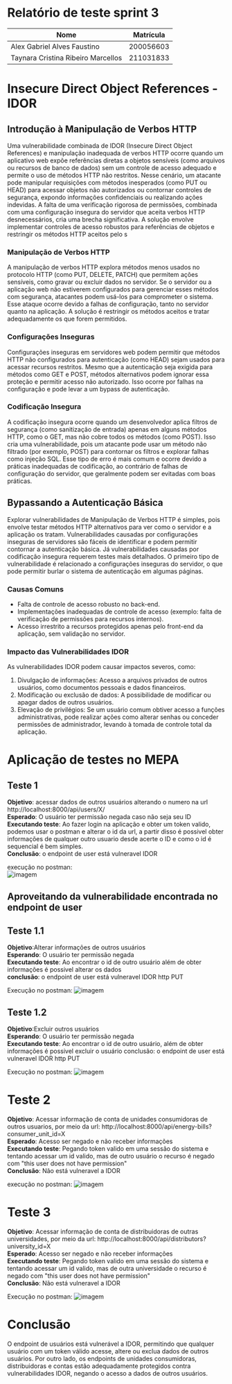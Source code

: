 # Relatório de teste sprint 3

| Nome | Matrícula |
|-------|----------|
| Alex Gabriel Alves Faustino | 200056603 |
| Taynara Cristina Ribeiro Marcellos | 211031833 |

# Insecure Direct Object References - IDOR

## Introdução à Manipulação de Verbos HTTP


Uma vulnerabilidade combinada de IDOR (Insecure Direct Object References) e manipulação inadequada de verbos HTTP ocorre quando um aplicativo web expõe referências diretas a objetos sensíveis (como arquivos ou recursos de banco de dados) sem um controle de acesso adequado e permite o uso de métodos HTTP não restritos. Nesse cenário, um atacante pode manipular requisições com métodos inesperados (como PUT ou HEAD) para acessar objetos não autorizados ou contornar controles de segurança, expondo informações confidenciais ou realizando ações indevidas. A falta de uma verificação rigorosa de permissões, combinada com uma configuração insegura do servidor que aceita verbos HTTP desnecessários, cria uma brecha significativa. A solução envolve implementar controles de acesso robustos para referências de objetos e restringir os métodos HTTP aceitos pelo s

### Manipulação de Verbos HTTP

A manipulação de verbos HTTP explora métodos menos usados no protocolo HTTP (como PUT, DELETE, PATCH) que permitem ações sensíveis, como gravar ou excluir dados no servidor. Se o servidor ou a aplicação web não estiverem configurados para gerenciar esses métodos com segurança, atacantes podem usá-los para comprometer o sistema. Esse ataque ocorre devido a falhas de configuração, tanto no servidor quanto na aplicação. A solução é restringir os métodos aceitos e tratar adequadamente os que forem permitidos.

### Configurações Inseguras

Configurações inseguras em servidores web podem permitir que métodos HTTP não configurados para autenticação (como HEAD) sejam usados para acessar recursos restritos. Mesmo que a autenticação seja exigida para métodos como GET e POST, métodos alternativos podem ignorar essa proteção e permitir acesso não autorizado. Isso ocorre por falhas na configuração e pode levar a um bypass de autenticação.

### Codificação Insegura

A codificação insegura ocorre quando um desenvolvedor aplica filtros de segurança (como sanitização de entrada) apenas em alguns métodos HTTP, como o GET, mas não cobre todos os métodos (como POST). Isso cria uma vulnerabilidade, pois um atacante pode usar um método não filtrado (por exemplo, POST) para contornar os filtros e explorar falhas como injeção SQL. Esse tipo de erro é mais comum e ocorre devido a práticas inadequadas de codificação, ao contrário de falhas de configuração do servidor, que geralmente podem ser evitadas com boas práticas.

## Bypassando a Autenticação Básica

Explorar vulnerabilidades de Manipulação de Verbos HTTP é simples, pois envolve testar métodos HTTP alternativos para ver como o servidor e a aplicação os tratam. Vulnerabilidades causadas por configurações inseguras de servidores são fáceis de identificar e podem permitir contornar a autenticação básica. Já vulnerabilidades causadas por codificação insegura requerem testes mais detalhados. O primeiro tipo de vulnerabilidade é relacionado a configurações inseguras do servidor, o que pode permitir burlar o sistema de autenticação em algumas páginas.

### Causas Comuns
- Falta de controle de acesso robusto no back-end.
- Implementações inadequadas de controle de acesso (exemplo: falta de verificação de permissões para recursos internos).
- Acesso irrestrito a recursos protegidos apenas pelo front-end da aplicação, sem validação no servidor.

### Impacto das Vulnerabilidades IDOR
As vulnerabilidades IDOR podem causar impactos severos, como:

1. Divulgação de informações: Acesso a arquivos privados de outros usuários, como documentos pessoais e dados financeiros.
2. Modificação ou exclusão de dados: A possibilidade de modificar ou apagar dados de outros usuários.
3. Elevação de privilégios: Se um usuário comum obtiver acesso a funções administrativas, pode realizar ações como alterar senhas ou conceder permissões de administrador, levando à tomada de controle total da aplicação.

# Aplicação de testes no MEPA

## Teste 1
**Objetivo**: acessar dados de outros usuários alterando o numero na url http://localhost:8000/api/users/X/  
**Esperado**: O usuário ter permissão negada caso não seja seu ID  
**Executando teste**: Ao fazer login na aplicação e obter um token valido, podemos usar o postman e alterar o id da url, a partir disso é possivel obter informações de qualquer outro usuario desde acerte o ID e como o id é sequencial é bem simples.   
**Conclusão**: o endpoint de user está vulneravel IDOR

execução no postman:  
![imagem](../Images/teste1_idor.jpg)

## Aproveitando da vulnerabilidade encontrada no endpoint de user
## Teste 1.1
**Objetivo**:Alterar informações de outros usuários  
**Esperando**: O usuário ter permissão negada  
**Executando teste**: Ao encontrar o id de outro usuário além de obter informações é possivel alterar os dados   
**conclusão**: o endpoint de user está vulneravel IDOR http PUT

Execução no postman: 
![imagem](../Images/teste11_idor.jpg)

## Teste 1.2
**Objetivo**:Excluir outros usuários  
**Esperando**: O usuário ter permissão negada  
**Executando teste**: Ao encontrar o id de outro usuário, além de obter informações é possivel excluir o usuário
conclusão: o endpoint de user está vulneravel IDOR http PUT

Execução no postman: 
![imagem](../Images/teste12_idor.jpg)

# Teste 2
**Objetivo**: Acessar informação de conta de unidades consumidoras de outros usuarios, por meio da url: http://localhost:8000/api/energy-bills?consumer_unit_id=X  
**Esperado**: Acesso ser negado e não receber informações  
**Executando teste**: Pegando token valido em uma sessão do sistema e tentando acessar um id valido, mas de outro usuário o recurso é negado com "this user does not have permission"  
**Conclusão**: Não está vulneravel a IDOR

execução no postman: 
![imagem](../Images/teste2_idor.jpg)

# Teste 3

**Objetivo**: Acessar informação de conta de distribuidoras de outras universidades, por meio da url: http://localhost:8000/api/distributors?university_id=X  
**Esperado**: Acesso ser negado e não receber informações  
**Executando teste**: Pegando token valido em uma sessão do sistema e tentando acessar um id valido, mas de outra universidade o recurso é negado com "this user does not have permission"  
**Conclusão**: Não está vulneravel a IDOR

Execução no postman: 
![imagem](../Images/teste3_idor.jpg)

# Conclusão

O endpoint de usuários está vulnerável a IDOR, permitindo que qualquer usuário com um token válido acesse, altere ou exclua dados de outros usuários. Por outro lado, os endpoints de unidades consumidoras, distribuidoras e contas estão adequadamente protegidos contra vulnerabilidades IDOR, negando o acesso a dados de outros usuários.
